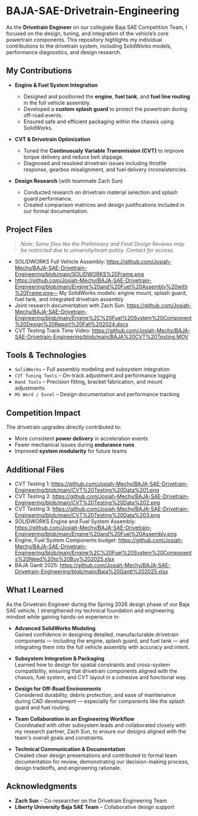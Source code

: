 # BAJA-SAE-Drivetrain-Engineering
As the **Drivetrain Engineer** on our collegiate Baja SAE Competition Team, I focused on the design, tuning, and integration of the vehicle’s core powertrain components. This repository highlights my individual contributions to the drivetrain system, including SolidWorks models, performance diagnostics, and design research.

## My Contributions

- **Engine & Fuel System Integration**  
  - Designed and positioned the **engine**, **fuel tank**, and **fuel line routing** in the full vehicle assembly.
  - Developed a **custom splash guard** to protect the powertrain during off-road events.
  - Ensured safe and efficient packaging within the chassis using SolidWorks.

- **CVT & Drivetrain Optimization**  
  - Tuned the **Continuously Variable Transmission (CVT)** to improve torque delivery and reduce belt slippage.
  - Diagnosed and resolved drivetrain issues including throttle response, gearbox misalignment, and fuel delivery inconsistencies.

- **Design Research** (with teammate Zach Sun)  
  - Conducted research on drivetrain material selection and splash guard performance.
  - Created comparison matrices and design justifications included in our formal documentation.

## Project Files

> _Note: Some files like the Preliminary and Final Design Reviews may be restricted due to university/team policy. Contact for access._

- SOLIDWORKS Full Vehicle Assembly: https://github.com/Josiah-Mechy/BAJA-SAE-Drivetrain-Engineering/blob/main/SOLIDWORKS%20Frame.png 
- https://github.com/Josiah-Mechy/BAJA-SAE-Drivetrain-Engineering/blob/main/Engine%20and%20Fuel%20Assembly%20with%20Frame.png— My SolidWorks models: engine mount, splash guard, fuel tank, and integrated drivetrain assembly
- Joint research documentation with Zach Sun: https://github.com/Josiah-Mechy/BAJA-SAE-Drivetrain-Engineering/blob/main/Engine%2C%20Fuel%20System%20Component%20Design%20Report%20Fall%202024.docx
- CVT Testing Track Time Video: https://github.com/Josiah-Mechy/BAJA-SAE-Drivetrain-Engineering/blob/main/BAJA%20CVT%20Testing.MOV

## Tools & Technologies

- `SolidWorks` – Full assembly modeling and subsystem integration  
- `CVT Tuning Tools` – On-track adjustment and performance logging  
- `Hand Tools` – Precision fitting, bracket fabrication, and mount adjustments  
- `MS Word / Excel` – Design documentation and performance tracking

## Competition Impact

The drivetrain upgrades directly contributed to:
- More consistent **power delivery** in acceleration events  
- Fewer mechanical issues during **endurance runs**  
- Improved **system modularity** for future teams

## Additional Files

- CVT Testing 1: https://github.com/Josiah-Mechy/BAJA-SAE-Drivetrain-Engineering/blob/main/CVT%20Testing%20Data%201.png
- CVT Testing 2: https://github.com/Josiah-Mechy/BAJA-SAE-Drivetrain-Engineering/blob/main/CVT%20Testing%20Data%202.png
- CVT Testing 3: https://github.com/Josiah-Mechy/BAJA-SAE-Drivetrain-Engineering/blob/main/CVT%20Testing%20Data%203.png
- SOLIDWORKS Engine and Fuel System Assembly: https://github.com/Josiah-Mechy/BAJA-SAE-Drivetrain-Engineering/blob/main/Engine%20and%20Fuel%20Assembly.png  
- Engine, Fuel System Components budget: https://github.com/Josiah-Mechy/BAJA-SAE-Drivetrain-Engineering/blob/main/Engine%2C%20Fuel%20System%20Components%20Need%20to%20Buy%202025.xlsx
- BAJA Gantt 2025: https://github.com/Josiah-Mechy/BAJA-SAE-Drivetrain-Engineering/blob/main/Baja%20Gantt%202025.xlsx


## What I Learned

As the Drivetrain Engineer during the Spring 2026 design phase of our Baja SAE vehicle, I strengthened my technical foundation and engineering mindset while gaining hands-on experience in:

- **Advanced SolidWorks Modeling**  
  Gained confidence in designing detailed, manufacturable drivetrain components — including the engine, splash guard, and fuel tank — and integrating them into the full vehicle assembly with accuracy and intent.

- **Subsystem Integration & Packaging**  
  Learned how to design for spatial constraints and cross-system compatibility, ensuring that drivetrain components aligned with the chassis, fuel system, and CVT layout in a cohesive and functional way.

- **Design for Off-Road Environments**  
  Considered durability, debris protection, and ease of maintenance during CAD development — especially for components like the splash guard and fuel routing.

- **Team Collaboration in an Engineering Workflow**  
  Coordinated with other subsystem leads and collaborated closely with my research partner, Zach Sun, to ensure our designs aligned with the team's overall goals and constraints.

- **Technical Communication & Documentation**  
  Created clear design presentations and contributed to formal team documentation for review, demonstrating our decision-making process, design tradeoffs, and engineering rationale.


## Acknowledgments

- **Zach Sun** – Co-researcher on the Drivetrain Engineering Team
- **Liberty University Baja SAE Team** – Collaborative design support
